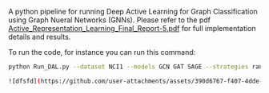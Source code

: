 A python pipeline for running Deep Active Learning for Graph Classification using Graph Nueral Networks (GNNs). Please refer to the pdf [Active_Representation_Learning_Final_Report-5.pdf](https://github.com/user-attachments/files/20530451/Active_Representation_Learning_Final_Report-5.pdf) for full implementation details and results.

To run the code, for instance you can run this command:

```bash
python Run_DAL.py --dataset NCI1 --models GCN GAT SAGE --strategies random entropy embedding kmeans --seeds 42 17 73 100 125 305 490 108 111 211 --hidden_dims 64 --num_layers 2 --k 10 --n_rounds 20 --num_epochs 10 --batch_size 16 --output_dir run_nci1

![dfsfd](https://github.com/user-attachments/assets/390d6767-f407-4dde-9e82-579e818dd756)
